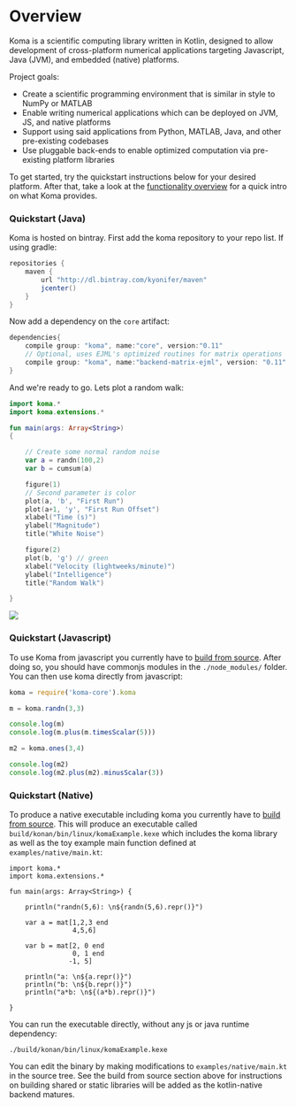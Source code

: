# Overview

Koma is a scientific computing library written in Kotlin, designed to allow development 
of cross-platform numerical applications targeting Javascript, Java (JVM), and embedded (native) platforms.

Project goals:

- Create a scientific programming environment that is similar in style to NumPy or MATLAB
- Enable writing numerical applications which can be deployed on JVM, JS, and native platforms
- Support using said applications from Python, MATLAB, Java, and other pre-existing codebases
- Use pluggable back-ends to enable optimized computation via pre-existing platform libraries

To get started, try the quickstart instructions below for your desired platform. After that,
take a look at the [functionality overview](General_Usage_Guide/Functionality_Overview.md) for a quick intro on what Koma provides.


### Quickstart (Java)

Koma is hosted on bintray. First add the koma repository to your repo list. If
using gradle:

```groovy
repositories { 
    maven { 
        url "http://dl.bintray.com/kyonifer/maven" 
        jcenter()
    } 
}
```

Now add a dependency on the `core` artifact:

```Groovy
dependencies{
    compile group: "koma", name:"core", version:"0.11"
    // Optional, uses EJML's optimized routines for matrix operations
    compile group: "koma", name:"backend-matrix-ejml", version: "0.11"
}
```

And we're ready to go. Lets plot a random walk:

```kotlin
import koma.*
import koma.extensions.*

fun main(args: Array<String>)
{

    // Create some normal random noise
    var a = randn(100,2)
    var b = cumsum(a)

    figure(1)
    // Second parameter is color
    plot(a, 'b', "First Run")
    plot(a+1, 'y', "First Run Offset")
    xlabel("Time (s)")
    ylabel("Magnitude")
    title("White Noise")

    figure(2)
    plot(b, 'g') // green
    xlabel("Velocity (lightweeks/minute)")
    ylabel("Intelligence")
    title("Random Walk")

}
```
![](https://raw.githubusercontent.com/kyonifer/koma/imgs/plotting.png)

### Quickstart (Javascript)

To use Koma from javascript you currently have to [build from source](General_Usage_Guide/Advanced/Build_From_Source.md).
After doing so, you should have commonjs modules in the `./node_modules/` folder. 
You can then use koma directly from javascript:

```javascript
koma = require('koma-core').koma

m = koma.randn(3,3)

console.log(m)
console.log(m.plus(m.timesScalar(5)))

m2 = koma.ones(3,4)

console.log(m2)
console.log(m2.plus(m2).minusScalar(3))
```

### Quickstart (Native)

To produce a native executable including koma you currently have to [build from source](General_Usage_Guide/Advanced/Build_From_Source.md). 
This will produce an executable called `build/konan/bin/linux/komaExample.kexe` which 
includes the koma library as well as the toy example main function 
defined at `examples/native/main.kt`:

```
import koma.*
import koma.extensions.*

fun main(args: Array<String>) {
    
    println("randn(5,6): \n${randn(5,6).repr()}")

    var a = mat[1,2,3 end
                4,5,6]
    
    var b = mat[2, 0 end
                0, 1 end
               -1, 5]
    
    println("a: \n${a.repr()}")
    println("b: \n${b.repr()}")
    println("a*b: \n${(a*b).repr()}")
    
}
```

You can run the executable directly, without any js or java runtime dependency:
```
./build/konan/bin/linux/komaExample.kexe
```
You can edit the binary by making modifications to `examples/native/main.kt` in the source tree.
See the build from source section above for instructions on building shared or static libraries
will be added as the kotlin-native backend matures.


